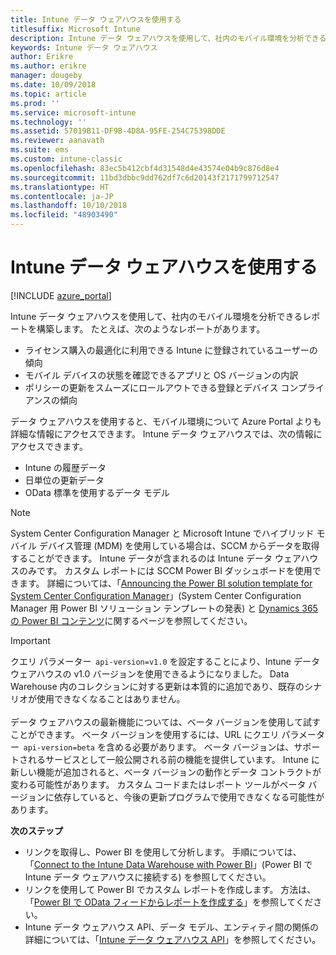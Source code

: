 ```yaml
---
title: Intune データ ウェアハウスを使用する
titlesuffix: Microsoft Intune
description: Intune データ ウェアハウスを使用して、社内のモバイル環境を分析できるレポートを構築します。
keywords: Intune データ ウェアハウス
author: Erikre
ms.author: erikre
manager: dougeby
ms.date: 10/09/2018
ms.topic: article
ms.prod: ''
ms.service: microsoft-intune
ms.technology: ''
ms.assetid: 57019B11-DF9B-4D8A-95FE-254C75398DDE
ms.reviewer: aanavath
ms.suite: ems
ms.custom: intune-classic
ms.openlocfilehash: 83ec5b412cbf4d31548d4e43574e04b9c876d8e4
ms.sourcegitcommit: 11bd3dbbc9dd762df7c6d20143f2171799712547
ms.translationtype: HT
ms.contentlocale: ja-JP
ms.lasthandoff: 10/10/2018
ms.locfileid: "48903490"
---
```

# <a name="use-the-intune-data-warehouse"></a>Intune データ ウェアハウスを使用する

[!INCLUDE [azure_portal](./includes/azure_portal.md)]

Intune データ ウェアハウスを使用して、社内のモバイル環境を分析できるレポートを構築します。 たとえば、次のようなレポートがあります。
-   ライセンス購入の最適化に利用できる Intune に登録されているユーザーの傾向
-   モバイル デバイスの状態を確認できるアプリと OS バージョンの内訳
-   ポリシーの更新をスムーズにロールアウトできる登録とデバイス コンプライアンスの傾向

データ ウェアハウスを使用すると、モバイル環境について Azure Portal よりも詳細な情報にアクセスできます。 Intune データ ウェアハウスでは、次の情報にアクセスできます。

  -  Intune の履歴データ
  -  日単位の更新データ
  -  OData 標準を使用するデータ モデル

> [!Note]
> System Center Configuration Manager と Microsoft Intune でハイブリッド モバイル デバイス管理 (MDM) を使用している場合は、SCCM からデータを取得することができます。 Intune データが含まれるのは Intune データ ウェアハウスのみです。 カスタム レポートには SCCM Power BI ダッシュボードを使用できます。 詳細については、「[Announcing the Power BI solution template for System Center Configuration Manager]( https://powerbi.microsoft.com/blog/sccm-solution-template)」(System Center Configuration Manager 用 Power BI ソリューション テンプレートの発表) と [Dynamics 365 の Power BI コンテンツ](https://docs.microsoft.com/dynamics365/unified-operations/dev-itpro/analytics/power-bi-home-page)に関するページを参照してください。

> [!Important]  
> クエリ パラメーター  `api-version=v1.0` を設定することにより、Intune データ ウェアハウスの v1.0 バージョンを使用できるようになりました。 Data Warehouse 内のコレクションに対する更新は本質的に追加であり、既存のシナリオが使用できなくなることはありません。<br><br>
> データ ウェアハウスの最新機能については、ベータ バージョンを使用して試すことができます。 ベータ バージョンを使用するには、URL にクエリ パラメーター  `api-version=beta` を含める必要があります。 ベータ バージョンは、サポートされるサービスとして一般公開される前の機能を提供しています。 Intune に新しい機能が追加されると、ベータ バージョンの動作とデータ コントラクトが変わる可能性があります。 カスタム コードまたはレポート ツールがベータ バージョンに依存していると、今後の更新プログラムで使用できなくなる可能性があります。

**次のステップ**

- リンクを取得し、Power BI を使用して分析します。 手順については、「[Connect to the Intune Data Warehouse with Power BI](reports-proc-get-a-link-powerbi.md)」(Power BI で Intune データ ウェアハウスに接続する) を参照してください。
- リンクを使用して Power BI でカスタム レポートを作成します。 方法は、「[Power BI で OData フィードからレポートを作成する](reports-proc-create-with-odata.md)」を参照してください。
- Intune データ ウェアハウス API、データ モデル、エンティティ間の関係の詳細については、<!-- , and an example of creating a custom client to retrieve data,-->「[Intune データ ウェアハウス API](reports-nav-intune-data-warehouse.md)」を参照してください。